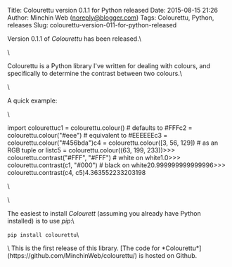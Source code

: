 Title: Colourettu version 0.1.1 for Python released
Date: 2015-08-15 21:26
Author: Minchin Web (noreply@blogger.com)
Tags: Colourettu, Python, releases
Slug: colourettu-version-011-for-python-released

Version 0.1.1 of *Colourettu* has been released.\

\

Colourettu is a Python library I've written for dealing with colours,
and specifically to determine the contrast between two colours.\

\

A quick example:

<div>

\
</p>
    import colourettuc1 = colourettu.colour()                # defaults to #FFFc2 = colourettu.colour("#eee")          # equivalent to #EEEEEEc3 = colourettu.colour("#456bda")c4 = colourettu.colour([3, 56, 129])    # as an RGB tuple or listc5 = colourettu.colour((63, 199, 233))>>> colourettu.contrast("#FFF", "#FFF") # white on white1.0>>> colourettu.contrast(c1, "#000")     # black on white20.999999999999996>>> colourettu.contrast(c4, c5)4.363552233203198

\
</p>
\

The easiest to install *Colourett* (assuming you already have Python
installed) is to use *pip*:\

`pip install colourettu`\

<p>
\
This is the first release of this library. [The code for
*Colourettu*](https://github.com/MinchinWeb/colourettu/) is hosted on
Github.

</div>

</p>

